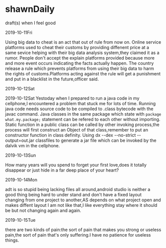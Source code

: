 # shawnDaily
draft(s) when I feel good

 2019-10-11Fri 

Using big data to cheat is an act that out of rule from now on.
Online service platforms used to cheat their customs by providing diffenent price at a same sevice helping with their big data analysis system,they claimed it as a rumor.
People don't accept the explain platforms provided because more and more event occurs indicating the facts actually happen.
The country release a rule which prevents platforms from using their big data to harm the rights of customs.Platforms acting against the rule will get a punishment and put in a blacklist in the future,officer said.

 2019-10-12Sat 

2019-10-12Sat
Yestoday when I prepared to run a java code in my cellphone,I encountered a problem that stuck me for lots of time.
Running java  code needs source code to be compiled to .class bytecode with the javac command.
Java classes in the same package which state with `package what.my.package;` statement can be refered to each other without importing.
Static function in a public class can be called by other invoking process,the process will first construct an Object of that class,remember to put an constructor function in  class definity.
Using dx --dex --no-strict --output=out.jar classfiles to generate a jar file which can be invoked by the dalvik vm in the cellphone.

 2019-10-13Sun 

How many years will you spend to forget your first love,does it totally disappear or just hide in a far deep place of your heart?


 2019-10-14Mon 

adt is so stupid being lacking files all around,android studio is neither a good thing being hard to under stand and don't have a fixed layout changing from one project to another,AS depends on what project open and makes diffent layout I am not like that,I like everything stay where it should be but not changing again and again.

 2019-10-15Tue 

there are two kinds of pain:the sort of pain that makes you strong or useless pain,the sort of pain that's only suffering.I have no patience for useless things.
